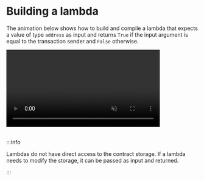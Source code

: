 # Building a lambda

The animation below shows how to build and compile a lambda that expects a value of type `address` as input and returns `True` if the input argument is equal to the transaction sender and `False` otherwise.

<div style={{ display: "flex", justifyContent: "center" }}>
    <video width="80%" loop controls autoplay muted>
        <source src={require('@site/static/media/guides/build_lambda.webm').default} type='video/webm' />
    </video>
</div>

<br/>

:::info

Lambdas do not have direct access to the contract storage. If a lambda needs to modify the storage, it can be passed as input and returned.

:::
